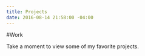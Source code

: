 ```yaml
---
title: Projects
date: 2016-08-14 21:58:00 -04:00
---
```


#Work

Take a moment to view some of my favorite projects.